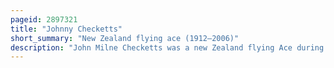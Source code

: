 ```yaml
---
pageid: 2897321
title: "Johnny Checketts"
short_summary: "New Zealand flying ace (1912–2006)"
description: "John Milne Checketts was a new Zealand flying Ace during the second World War who was credited with the Destruction of 1412 Enemy Aircraft three were probably destroyed and 11 were damaged."
---
```

